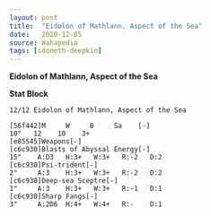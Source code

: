 ```yaml
---
layout: post
title:  "Eidolon of Mathlann, Aspect of the Sea"
date:   2020-12-05
source: Wahapedia
tags: [idoneth-deepkin]
---
```


**Eidolon of Mathlann, Aspect of the Sea**

**Stat Block**
```
12/12 Eidolon of Mathlann, Aspect of the Sea
```

```
[56f442]M     W     B     Sa    [-]
10"   12    10    3+    
[e85545]Weapons[-]
[c6c930]Blasts of Abyssal Energy[-]
15"    A:D3   H:3+   W:3+   R:-2   D:2   
[c6c930]Psi-trident[-]
2"     A:3    H:3+   W:3+   R:-2   D:2   
[c6c930]Deep-sea Sceptre[-]
1"     A:3    H:3+   W:3+   R:-1   D:1   
[c6c930]Sharp Fangs[-]
3"     A:2D6  H:4+   W:4+   R:-    D:1   
```


